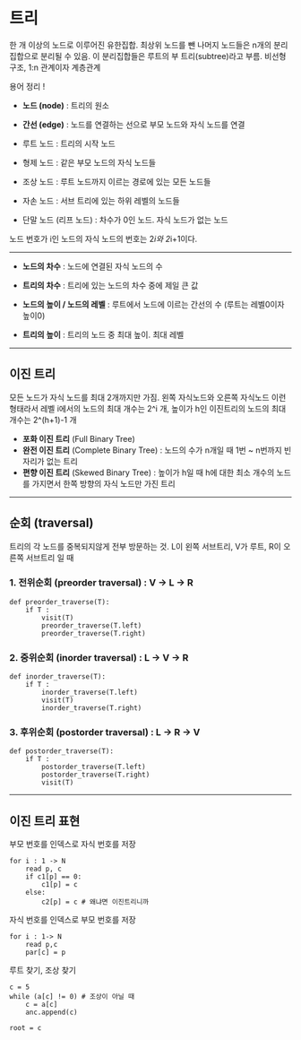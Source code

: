 # 트리
한 개 이상의 노드로 이루어진 유한집합. 최상위 노드를 뺀 나머지 노드들은 n개의 분리 집합으로 분리될 수 있음. 이 분리집합들은 루트의 부 트리(subtree)라고 부름. 비선형 구조, 1:n 관계이자 계층관계

용어 정리 !
- **노드 (node)** : 트리의 원소
- **간선 (edge)** : 노드를 연결하는 선으로 부모 노드와 자식 노드를 연결


- 루트 노드 : 트리의 시작 노드
- 형제 노드 : 같은 부모 노드의 자식 노드들
- 조상 노드 : 루트 노드까지 이르는 경로에 있는 모든 노드들
- 자손 노드 : 서브 트리에 있는 하위 레벨의 노드들
- 단말 노드 (리프 노드) : 차수가 0인 노드. 자식 노드가 없는 노드

노드 번호가 i인 노드의 자식 노드의 번호는 2*i와 2*i+1이다.

---
- **노드의 차수** : 노드에 연결된 자식 노드의 수
- **트리의 차수** : 트리에 있는 노드의 차수 중에 제일 큰 값

- **노드의 높이 / 노드의 레벨** : 루트에서 노드에 이르는 간선의 수 (루트는 레벨0이자 높이0)
- **트리의 높이** : 트리의 노드 중 최대 높이. 최대 레벨

---

## 이진 트리
모든 노드가 자식 노드를 최대 2개까지만 가짐. 왼쪽 자식노드와 오른쪽 자식노드 이런 형태라서 레벨 i에서의 노드의 최대 개수는 2^i 개, 높이가 h인 이진트리의 노드의 최대 개수는 2^(h+1)-1 개

- **포화 이진 트리** (Full Binary Tree)
- **완전 이진 트리** (Complete Binary Tree) : 노드의 수가 n개일 때 1번 ~ n번까지 빈 자리가 없는 트리
- **편향 이진 트리** (Skewed Binary Tree) : 높이가 h일 때 h에 대한 최소 개수의 노드를 가지면서 한쪽 방향의 자식 노드만 가진 트리

---

## 순회 (traversal)
트리의 각 노드를 중복되지않게 전부 방문하는 것. 
L이 왼쪽 서브트리, V가 루트, R이 오른쪽 서브트리 일 때
### 1. 전위순회 (preorder traversal) : V -> L -> R

    def preorder_traverse(T):
        if T :
            visit(T)
            preorder_traverse(T.left)
            preorder_traverse(T.right)


### 2. 중위순회 (inorder traversal) : L -> V -> R

    def inorder_traverse(T):
        if T :
            inorder_traverse(T.left)
            visit(T)
            inorder_traverse(T.right)

### 3. 후위순회 (postorder traversal) : L -> R -> V

    def postorder_traverse(T):
        if T :
            postorder_traverse(T.left)
            postorder_traverse(T.right)
            visit(T)

---
## 이진 트리 표현
부모 번호를 인덱스로 자식 번호를 저장

    for i : 1 -> N
        read p, c
        if c1[p] == 0:
            c1[p] = c
        else:
            c2[p] = c # 왜냐면 이진트리니까

자식 번호를 인덱스로 부모 번호를 저장

    for i : 1-> N
        read p,c
        par[c] = p

루트 찾기, 조상 찾기

    c = 5
    while (a[c] != 0) # 조상이 아닐 때
        c = a[c]
        anc.append(c)

    root = c
